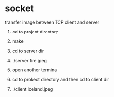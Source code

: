 # socket
transfer image between TCP client and server
1. cd to project directory
2. make
3. cd to server dir
4. ./server fire.jpeg

5. open another terminal
6. cd to prokect directory and then cd to client dir
7. ./client iceland.jpeg
